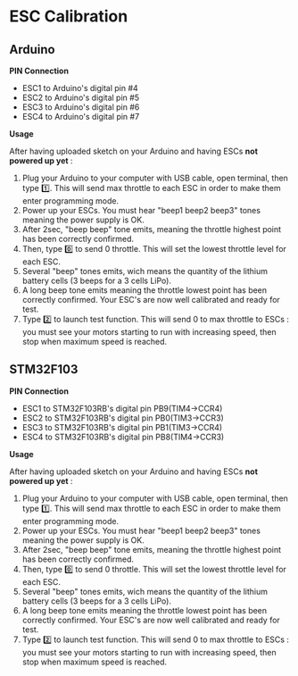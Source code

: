 # ESC Calibration 

## Arduino

**PIN Connection**

- ESC1 to Arduino's digital pin #4
- ESC2 to Arduino's digital pin #5
- ESC3 to Arduino's digital pin #6
- ESC4 to Arduino's digital pin #7



**Usage**

 After having uploaded sketch on your Arduino and having ESCs **not powered up yet** :

1. Plug your Arduino to your computer with USB cable, open terminal, then type 1️⃣. This will send max throttle to each ESC in order to make them enter programming mode.
2. Power up your ESCs. You must hear "beep1 beep2 beep3" tones meaning the power supply is OK.
3. After 2sec, "beep beep" tone emits, meaning the throttle highest point has been correctly confirmed.
4. Then, type 0️⃣ to send 0 throttle. This will set the lowest throttle level for each ESC.
5. Several "beep" tones emits, wich means the quantity of the lithium battery cells (3 beeps for a 3 cells LiPo).
6. A long beep tone emits meaning the throttle lowest point has been correctly confirmed. Your ESC's are now well calibrated and ready for test.
7. Type 2️⃣ to launch test function. This will send 0 to max throttle to ESCs : you must see your motors starting to run with increasing speed, then stop when maximum speed is reached.



## STM32F103



**PIN Connection**

- ESC1 to STM32F103RB's digital pin PB9(TIM4->CCR4)
- ESC2 to STM32F103RB's digital pin PB0(TIM3->CCR3)
- ESC3 to STM32F103RB's digital pin PB1(TIM3->CCR4)
- ESC4 to STM32F103RB's digital pin PB8(TIM4->CCR3)



**Usage**

 After having uploaded sketch on your Arduino and having ESCs **not powered up yet** :

1. Plug your Arduino to your computer with USB cable, open terminal, then type 1️⃣. This will send max throttle to each ESC in order to make them enter programming mode.
2. Power up your ESCs. You must hear "beep1 beep2 beep3" tones meaning the power supply is OK.
3. After 2sec, "beep beep" tone emits, meaning the throttle highest point has been correctly confirmed.
4. Then, type 0️⃣ to send 0 throttle. This will set the lowest throttle level for each ESC.
5. Several "beep" tones emits, wich means the quantity of the lithium battery cells (3 beeps for a 3 cells LiPo).
6. A long beep tone emits meaning the throttle lowest point has been correctly confirmed. Your ESC's are now well calibrated and ready for test.
7. Type 2️⃣ to launch test function. This will send 0 to max throttle to ESCs : you must see your motors starting to run with increasing speed, then stop when maximum speed is reached.